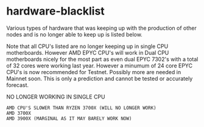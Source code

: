 # hardware-blacklist

Various types of hardware that was keeping up with the production of other nodes and is no longer able to keep up is listed below. 

Note that all CPU's listed are no longer keeping up in single CPU motherboards. However AMD EPYC CPU's will work in Dual CPU motherboards nicely for the most part as even dual EPYC 7302's with a total of 32 cores  were working last year. However a minumum of 24 core EPYC CPU's is now recommended for Testnet. Possibly more are needed in Mainnet soon. This is only a prediction and cannot be tested or accurately forecast.
    
NO LONGER WORKING IN SINGLE CPU
    
    AMD CPU'S SLOWER THAN RYZEN 3700X (WILL NO LONGER WORK)
    AMD 3700X
    AMD 3900X (MARGINAL AS IT MAY BARELY WORK NOW)
